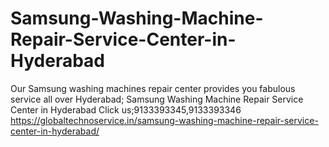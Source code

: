 # Samsung-Washing-Machine-Repair-Service-Center-in-Hyderabad
Our Samsung washing machines repair center provides you fabulous service all over Hyderabad;  Samsung Washing Machine Repair Service Center in Hyderabad Click us;9133393345,9133393346 https://globaltechnoservice.in/samsung-washing-machine-repair-service-center-in-hyderabad/
